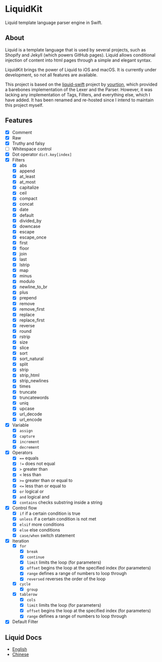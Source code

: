 # LiquidKit

Liquid template language parser engine in Swift.

## About

Liquid is a template language that is used by several projects, such as Shopify and Jekyll (which powers GitHub pages). Liquid allows conditional injection of content into html pages through a simple and elegant syntax.

LiquidKit brings the power of Liquid to iOS and macOS. It is currently under development, so not all features are available.

This project is based on the [liquid-swift](https://github.com/yourtion/liquid-swift) project by [yourtion](https://github.com/yourtion), which provided a barebones implementation of the Lexer and the Parser. However, it was lacking any implementation of Tags, Filters, and everything else, which I have added. It has been renamed and re-hosted since I intend to maintain this project myself.

## Features

- [x] Comment
- [x] Raw
- [x] Truthy and falsy
- [ ] Whitespace control
- [x] Dot operator `dict.key[index]`
- [x] Filters
  - [x] abs
  - [x] append
  - [x] at_least
  - [x] at_most
  - [x] capitalize
  - [x] ceil
  - [x] compact
  - [x] concat
  - [x] date
  - [x] default
  - [x] divided_by
  - [x] downcase
  - [x] escape
  - [x] escape_once
  - [x] first
  - [x] floor
  - [x] join
  - [x] last
  - [x] lstrip
  - [x] map
  - [x] minus
  - [x] modulo
  - [x] newline_to_br
  - [x] plus
  - [x] prepend
  - [x] remove
  - [x] remove_first
  - [x] replace
  - [x] replace_first
  - [x] reverse
  - [x] round
  - [x] rstrip
  - [x] size
  - [x] slice
  - [x] sort
  - [x] sort_natural
  - [x] split
  - [x] strip
  - [x] strip_html
  - [x] strip_newlines
  - [x] times
  - [x] truncate
  - [x] truncatewords
  - [x] uniq
  - [x] upcase
  - [x] url_decode
  - [x] url_encode
- [x] Variable
  - [x] `assign`
  - [x] `capture`
  - [x] `increment`
  - [x] `decrement`
- [x] Operators
  - [x] `==` equals
  - [x] `!=` does not equal
  - [x] `>` greater than
  - [x] `<` less than
  - [x] `>=` greater than or equal to
  - [x] `<=` less than or equal to
  - [x] `or` logical or
  - [x] `and` logical and
  - [x] `contains` checks substring inside a string
- [x] Control flow
  - [x] `if` if a certain condition is true
  - [x] `unless` if a certain condition is not met
  - [x] `elsif` more conditions
  - [x] `else` else conditions
  - [x] `case/when` switch statement
- [x] Iteration
  - [x] `for`
     - [x] `break`
     - [x] `continue`
     - [x] `limit` limits the loop (for parameters)
     - [x] `offset` begins the loop at the specified index (for parameters)
     - [x] `range` defines a range of numbers to loop through
     - [x] `reversed` reverses the order of the loop
  - [x] `cycle`
     - [x] `group`
  - [x] `tablerow`
     - [x] `cols`
     - [x] `limit` limits the loop (for parameters)
     - [x] `offset` begins the loop at the specified index (for parameters)
     - [x] `range` defines a range of numbers to loop through
- [x] Default Filter

## Liquid Docs

- [English](https://shopify.github.io/liquid/)
- [Chinese](https://liquid.bootcss.com/)
